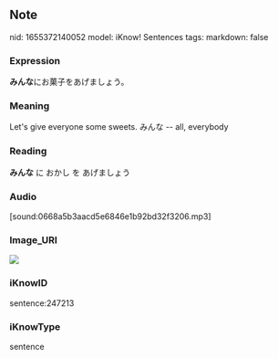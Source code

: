 ## Note
nid: 1655372140052
model: iKnow! Sentences
tags: 
markdown: false

### Expression
<b>みんな</b>にお菓子をあげましょう。

### Meaning
Let's give everyone some sweets.
みんな -- all, everybody

### Reading
<b>みんな</b> に おかし を あげましょう

### Audio
[sound:0668a5b3aacd5e6846e1b92bd32f3206.mp3]

### Image_URI
<img src="d30d31fed10e3066447478ac2ac9e99e.jpg">

### iKnowID
sentence:247213

### iKnowType
sentence
